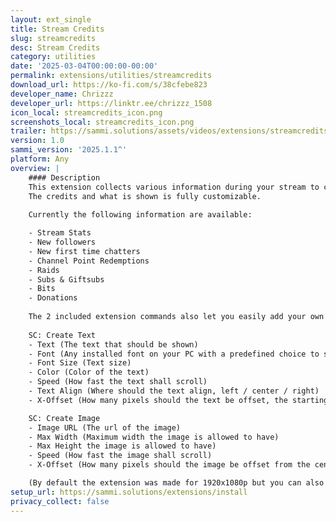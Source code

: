 ```yaml
---
layout: ext_single
title: Stream Credits
slug: streamcredits
desc: Stream Credits
category: utilities
date: '2025-03-04T00:00:00-00:00'
permalink: extensions/utilities/streamcredits
download_url: https://ko-fi.com/s/38cfebe823
developer_name: Chrizzz
developer_url: https://linktr.ee/chrizzz_1508
icon_local: streamcredits_icon.png
screenshots_local: streamcredits_icon.png
trailer: https://sammi.solutions/assets/videos/extensions/streamcredits.mp4
version: 1.0
sammi_version: '2025.1.1^'
platform: Any
overview: |
    #### Description
    This extension collects various information during your stream to create movie like ending credits.
    The credits and what is shown is fully customizable.
    
    Currently the following information are available:

    - Stream Stats
    - New followers
    - New first time chatters
    - Channel Point Redemptions
    - Raids
    - Subs & Giftsubs
    - Bits
    - Donations
    
    The 2 included extension commands also let you easily add your own additional information:
    
    SC: Create Text
    - Text (The text that should be shown)
    - Font (Any installed font on your PC with a predefined choice to select from)
    - Font Size (Text size)
    - Color (Color of the text)
    - Speed (How fast the text shall scroll)
    - Text Align (Where should the text align, left / center / right)
    - X-Offset (How many pixels should the text be offset, the starting point depends on the text align, for example if you have text align right, the offset will be from the right side of your screen)   

    SC: Create Image
    - Image URL (The url of the image)
    - Max Width (Maximum width the image is allowed to have)
    - Max Height the image is allowed to have)
    - Speed (How fast the image shall scroll)
    - X-Offset (How many pixels should the image be offset from the center of your screen)

    (By default the extension was made for 1920x1080p but you can also use it for other resolutions, you just might need to adjust the delays and font sizes)
setup_url: https://sammi.solutions/extensions/install
privacy_collect: false
---
```

